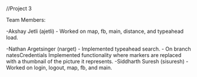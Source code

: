 //Project 3

Team Members:

-Akshay Jetli (ajetli) - Worked on map, fb, main, distance, and typeahead load.

-Nathan Argetsinger (narget) - Implemented typeahead search.
                             - On branch natesCredentials Implemented functionality where markers are replaced with a thumbnail of the picture it represents.
-Siddharth Suresh (sisuresh) - Worked on login, logout, map, fb, and main.
